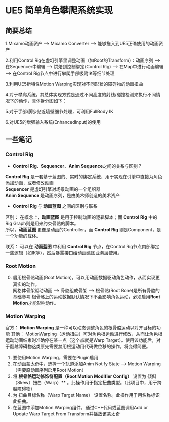 # UE5 简单角色攀爬系统实现

## 简要总结

1.Mixamo动画资产 --> Mixamo Converter --> 能够拖入到UE5正确使用的动画资产

2.利用Control Rig在虚幻引擎里调整动画（如Root的Transform）：动画序列 --> 在Sequencer中编辑 --> 烘焙到控制绑定(Control Rig) --> 在Map中进行动画编辑 --> 在Control Rig节点中进行攀爬手部吸附IK等细节处理

3.利用UE5新特性Motion Warping实现对不同形状的障碍物的动画扭曲

4.对于攀爬系统，其总体实现方式是通过不同高度的射线/碰撞检测来执行不同情况下的动作，具体拆分图如下：

5.对于手部/脚步贴近墙壁细节处理，可利用FullBody IK

6.对UE5的增强输入系统(EnhancedInput)的使用

## 一些笔记

### Control Rig

* **Control Rig**、**Sequencer**、**Anim Sequence**之间的关系与区别？

**Control Rig** 是一套基于蓝图的、实时的绑定系统，用于实现在引擎中直接为角色添加动画，或者修改动画  
**Sequencer** 是虚幻引擎对场景动画的一个组织器  
**Anim Sequence** 是动画序列，是由美术师创造的美术资产  

* **Control Rig** 与 **动画蓝图** 之间的区别与联系

区别： 在概念上，**动画蓝图** 是用于控制动画的逻辑脚本；而 **Control Rig** 中的Rig Graph则是用来约束骨骼的脚本。  
所以，**动画蓝图** 更像是动画的Controller，而 **Control Rig** 则是Component，是一个功能的载体。

联系： 可以在 **动画蓝图** 中利用 **Control Rig** 节点，在Control Rig节点内部绑定一些逻辑（如IK等），然后暴露接口给动画蓝图业务层使用。

### Root Motion

0. 启用根骨骼动画(Root Motion)，可以用动画数据驱动角色动作，从而实现更真实的动作。  
网格体骨架驱动动画 --> 骨骼组成骨架 --> 根骨骼(Root Bone)是所有骨骼的基础参考
根骨骼上的运动数据默认情况下不会影响角色运动，必须启用**Root Motion**才能影响动作。

### Motion Warping

官方： **Motion Warping** 是一种可以动态调整角色的根骨骼运动以对齐目标的功能
其他： MotionWarping（运动扭曲）可对角色根运动进行修改，从而让角色根运动动画结束时准确停在某一点（这个点就是Warp Target）。使用该功能后，对于翻越障碍物这类原先需要禁用根运动用代码做位移的操作，将变得简便。

1. 要使用Motion Warping，需要在Plugin启用
2. 在动画蒙太奇中，选择一个轨道添加Anim Notify State --> Motion Warping（需要原动画序列启用Root Motion）
3. 将 **根骨骼运动修饰符配置（Root Motion Modifier Config）** 设置为 倾斜（Skew）扭曲（Warp）** 。此操作用于指定扭曲类型。（此项目中，用于跨越障碍物）
4. 为 扭曲目标名称（Warp Target Name） 设置名称。此操作用于用名称标识此扭曲。
5. 在蓝图中添加Motion Warping组件，通过C++代码或蓝图调用Add or Update Warp Target From Transform并播放该蒙太奇
